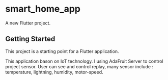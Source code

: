 # smart_home_app

A new Flutter project.

## Getting Started

This project is a starting point for a Flutter application.

This application bason on IoT technology. I using AdaFruit Server to control project sensor.
User can see and control replay, many sensor include : temperature, lightning, humidity, motor-speed.
